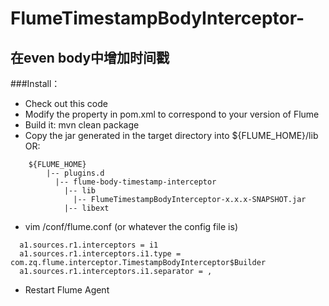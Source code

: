 # FlumeTimestampBodyInterceptor-
## 在even body中增加时间戳
###Install：
* Check out this code
*  Modify the property in pom.xml to correspond to your version of Flume
*  Build it: mvn clean package
*  Copy the jar generated in the target directory into ${FLUME_HOME}/lib OR: 
```
    ${FLUME_HOME} 
        |-- plugins.d 
          |-- flume-body-timestamp-interceptor
            |-- lib 
              |-- FlumeTimestampBodyInterceptor-x.x.x-SNAPSHOT.jar
            |-- libext
```
*  vim /conf/flume.conf (or whatever the config file is) 
```
  a1.sources.r1.interceptors = i1 
  a1.sources.r1.interceptors.i1.type = com.zq.flume.interceptor.TimestampBodyInterceptor$Builder 
  a1.sources.r1.interceptors.i1.separator = ,
```
*  Restart Flume Agent


